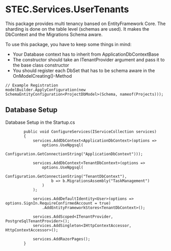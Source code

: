# STEC.Services.UserTenants

This package provides multi tenancy bansed on EntityFramework Core. The sharding is done on the table level (schemas are used). It makes the DbContext and the Migrations Schema aware.

To use this package, you have to keep some things in mind:

- Your Database context has to inherit from ApplicationDbContextBase
- The constructor should take an ITenantProvider argument and pass it to the base class constructor
- You should register each DbSet that has to be schema aware in the OnModelCreating()-Method

```
// Example Registration
modelBuilder.ApplyConfiguration(new SchemaEntityConfiguration<ProjectDbModel>(Schema, nameof(Projects)));
```




## Database Setup

Database Setup in the Startup.cs

```
        public void ConfigureServices(IServiceCollection services)
        {
            services.AddDbContext<ApplicationDbContext>(options =>
                options.UseNpgsql(
                    Configuration.GetConnectionString("ApplicationDbContext")));

            services.AddDbContext<TenantDbContext>(options =>
                options.UseNpgsql(
                    Configuration.GetConnectionString("TenantDbContext"),
                    b => b.MigrationsAssembly("TaskManagement")
                )
            );

            services.AddDefaultIdentity<User>(options => options.SignIn.RequireConfirmedAccount = true)
                .AddEntityFrameworkStores<TenantDbContext>();

            services.AddScoped<ITenantProvider, PostgreSqlTenantProvider>();
            services.AddSingleton<IHttpContextAccessor, HttpContextAccessor>();

            services.AddRazorPages();
        }
```